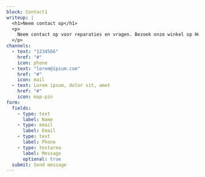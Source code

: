 ```yaml
---
block: Contact1
writeup: |
  <h1>Neem contact op</h1>
  <p>
    Neem contact op voor reparaties en vragen. Bezoek onze winkel op Hogeweg 26, Amsterdam.
  </p>
channels:
  - text: "1234566"
    href: "#"
    icon: phone
  - text: "lorem@ipsum.com"
    href: "#"
    icon: mail
  - text: Lorem ipsum, dolor sit, amet
    href: "#"
    icon: map-pin
form:
  fields:
    - type: text
      label: Name
    - type: email
      label: Email
    - type: text
      label: Phone
    - type: textarea
      label: Message
      optional: true
  submit: Send message
---
```

